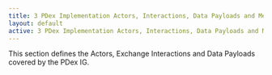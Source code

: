 ```yaml
---
title: 3 PDex Implementation Actors, Interactions, Data Payloads and Methods
layout: default
active: 3 PDex Implementation Actors, Interactions, Data Payloads and Methods
---
```


This section defines the Actors, Exchange Interactions and Data Payloads covered by the PDex IG.
